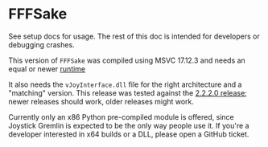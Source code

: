 # FFFSake

See setup docs for usage. The rest of this doc is intended for
developers or debugging crashes.

This version of `FFFSake` was compiled using MSVC 17.12.3 and
needs an equal or newer
[runtime](https://learn.microsoft.com/en-us/cpp/windows/latest-supported-vc-redist)

It also needs the `vJoyInterface.dll` file for the right architecture and
a "matching" version. This release was tested against the
[2.2.2.0 release](https://github.com/BrunnerInnovation/vJoy); newer releases
should work, older releases might work.

Currently only an x86 Python pre-compiled module is offered, since Joystick Gremlin
is expected to be the only way people use it. If you're a developer interested in
x64 builds or a DLL, please open a GitHub ticket.
